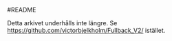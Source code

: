 #README

Detta arkivet underhålls inte längre. Se https://github.com/victorbjelkholm/Fullback_V2/ istället.